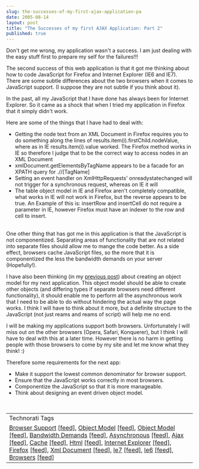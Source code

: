 ```yaml
---
slug: the-successes-of-my-first-ajax-application-pa
date: 2005-08-14
layout: post
title: "The Successes of my first AJAX Application: Part 2"
published: true
---
```

Don't get me wrong, my application wasn't a success.  I am just dealing with the easy stuff first to prepare my self for the failures!!!<p />The second success of this web application is that it got me thinking about how to code JavaScript for Firefox and Internet Explorer (IE6 and IE7).  There are some subtle differences about the two browsers when it comes to JavaScript support.  (I suppose they are not subtle if you think about it).<p />In the past, all my JavaScript that I have done has always been for Internet Explorer.  So it came as a shock that when I tried my application in Firefox that it simply didn't work.<p />Here are some of the things that I have had to deal with:<br /><ul>
<li>Getting the node text from an XML Document in Firefox requires you to do something along the lines of results.item(i).firstChild.nodeValue, where as in IE results.item(i).value worked.  The Firefox method works in IE so therefore I judge that to be the correct way to access nodes in an XML Document</li>
<li>xmlDocument.getElementsByTagName appears to be a facade for an XPATH query for .//[TagName]</li>
<li>Setting an event handler on XmlHttpRequests' onreadystatechanged will not trigger for a synchronous request, whereas on IE it will</li>
<li>The table object model in IE and Firefox aren't completely compatible, what works in IE will not work in Firefox, but the reverse appears to be true.  An Example of this is: insertRow and insertCell do not require a parameter in IE, however Firefox must have an indexer to the row and cell to insert.</li>
</ul><br />One other thing that has got me in this application is that the JavaScript is not componentized.  Separating areas of functionality that are not related into separate files should allow me to mange the code better.  As a side effect, browsers cache JavaScript files, so the more that it is componentized the less the bandwidth demands on your server (Hopefully!).<p />I have also been thinking (in my <a href="http://www.kinlan.co.uk/2005/08/successes-of-my-first-ajax-application.html">previous post</a>) about creating an object model for my next application.  This object model should be able to create other objects (and differing types if separate browsers need different functionality), it should enable me to perform all the asynchronous work that I need to be able to do without hindering the actual way the page works.  I think I will have to think about it more, but a definite structure to the JavaScript (not just reams and reams of script) will help me no end.<p />I will be making my applications support both browsers.  Unfortunately I will miss out on the other browsers (Opera, Safari, Konquerer), but I think I will have to deal with this at a later time.  However there is no harm in getting people with those browsers to come by my site and let me know what they think! :)<p />Therefore some requirements for the next app:<ul>
<li>Make it support the lowest common denominator for browser support.</li>
<li>Ensure that the JavaScript works correctly in most browsers.</li>
<li>Componentize the JavaScript so that it is more manageable.</li>
<li>Think about designing an event driven object model.</li>
</ul><br /><table class="TechnoratiHead TagHeader">
<tr><td>Technorati Tags</td></tr>
<tr class="Technorati"><td>
<a href="http://www.technorati.com/tag/Browser%20Support" class="Tag" rel="tag">Browser Support</a> <a href="http://feeds.technorati.com/feed/posts/tag/Browser%20Support" class="Tag">[feed]</a>, <a href="http://www.technorati.com/tag/Object%20Model" class="Tag" rel="tag">Object Model</a> <a href="http://feeds.technorati.com/feed/posts/tag/Object%20Model" class="Tag">[feed]</a>, <a href="http://www.technorati.com/tag/Object%20Model" class="Tag" rel="tag">Object Model</a> <a href="http://feeds.technorati.com/feed/posts/tag/Object%20Model" class="Tag">[feed]</a>, <a href="http://www.technorati.com/tag/Bandwidth%20Demands" class="Tag" rel="tag">Bandwidth Demands</a> <a href="http://feeds.technorati.com/feed/posts/tag/Bandwidth%20Demands" class="Tag">[feed]</a>, <a href="http://www.technorati.com/tag/Asynchronous" class="Tag" rel="tag">Asynchronous</a> <a href="http://feeds.technorati.com/feed/posts/tag/Asynchronous" class="Tag">[feed]</a>, <a href="http://www.technorati.com/tag/Ajax" class="Tag" rel="tag">Ajax</a> <a href="http://feeds.technorati.com/feed/posts/tag/Ajax" class="Tag">[feed]</a>, <a href="http://www.technorati.com/tag/Cache" class="Tag" rel="tag">Cache</a> <a href="http://feeds.technorati.com/feed/posts/tag/Cache" class="Tag">[feed]</a>, <a href="http://www.technorati.com/tag/Html" class="Tag" rel="tag">Html</a> <a href="http://feeds.technorati.com/feed/posts/tag/Html" class="Tag">[feed]</a>, <a href="http://www.technorati.com/tag/Internet%20Explorer" class="Tag" rel="tag">Internet Explorer</a> <a href="http://feeds.technorati.com/feed/posts/tag/Internet%20Explorer" class="Tag">[feed]</a>, <a href="http://www.technorati.com/tag/Firefox" class="Tag" rel="tag">Firefox</a> <a href="http://feeds.technorati.com/feed/posts/tag/Firefox" class="Tag">[feed]</a>, <a href="http://www.technorati.com/tag/Xml%20Document" class="Tag" rel="tag">Xml Document</a> <a href="http://feeds.technorati.com/feed/posts/tag/Xml%20Document" class="Tag">[feed]</a>, <a href="http://www.technorati.com/tag/Ie7" class="Tag" rel="tag">Ie7</a> <a href="http://feeds.technorati.com/feed/posts/tag/Ie7" class="Tag">[feed]</a>, <a href="http://www.technorati.com/tag/Ie6" class="Tag" rel="tag">Ie6</a> <a href="http://feeds.technorati.com/feed/posts/tag/Ie6" class="Tag">[feed]</a>, <a href="http://www.technorati.com/tag/Browsers" class="Tag" rel="tag">Browsers</a> <a href="http://feeds.technorati.com/feed/posts/tag/Browsers" class="Tag">[feed]</a>
</td></tr>
</table><div class="blogger-post-footer"><img class="posterous_download_image" src="https://blogger.googleusercontent.com/tracker/8109338-112401290158111280?l=www.kinlan.co.uk%2Findex.html" height="1" alt="" width="1" /></div>

